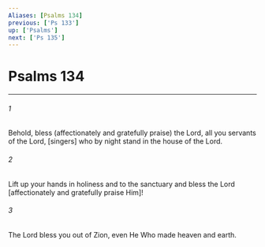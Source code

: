 ```yaml
---
Aliases: [Psalms 134]
previous: ['Ps 133']
up: ['Psalms']
next: ['Ps 135']
---
```

# Psalms 134

***














###### 1 






Behold, bless (affectionately and gratefully praise) the Lord, all you servants of the Lord, [singers] who by night stand in the house of the Lord. 













###### 2 






Lift up your hands in holiness and to the sanctuary and bless the Lord [affectionately and gratefully praise Him]! 













###### 3 






The Lord bless you out of Zion, even He Who made heaven and earth.
